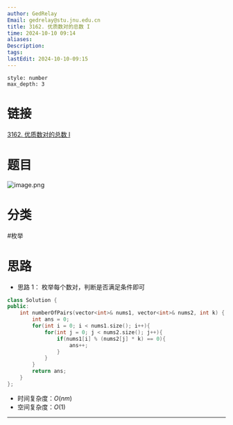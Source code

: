```yaml
---
author: GedRelay
Email: gedrelay@stu.jnu.edu.cn
title: 3162. 优质数对的总数 I
time: 2024-10-10 09:14
aliases: 
Description: 
tags: 
lastEdit: 2024-10-10-09:15
---
```


```toc
style: number
max_depth: 3
```

# 链接
[3162. 优质数对的总数 I](https://leetcode.cn/problems/find-the-number-of-good-pairs-i/) 

# 题目
![image.png](https://ged-pic-bed.oss-cn-guangzhou.aliyuncs.com/img/202410100914101.png)


# 分类
#枚举 

# 思路
- 思路 1：
枚举每个数对，判断是否满足条件即可


```cpp
class Solution {
public:
    int numberOfPairs(vector<int>& nums1, vector<int>& nums2, int k) {
        int ans = 0;
        for(int i = 0; i < nums1.size(); i++){
            for(int j = 0; j < nums2.size(); j++){
                if(nums1[i] % (nums2[j] * k) == 0){
                    ans++;
                }
            }
        }
        return ans;
    }
};
```


- 时间复杂度：${O\left( nm \right)  }$ 
- 空间复杂度：${O\left( 1 \right)  }$ 


---

